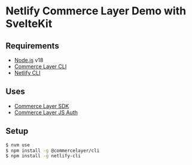 # Netlify Commerce Layer Demo with SvelteKit

## Requirements

-   [Node.js](https://docs.netlify.com/cli/get-started/) v18
-   [Commerce Layer CLI](https://github.com/commercelayer/commercelayer-cli)
-   [Netlify CLI](https://docs.netlify.com/cli/get-started/)

## Uses

-   [Commerce Layer SDK](https://github.com/commercelayer/commercelayer-sdk)
-   [Commerce Layer JS Auth](https://github.com/commercelayer/commercelayer-js-auth)

## Setup

```bash
$ nvm use
$ npm install -g @commercelayer/cli
$ npm install -g netlify-cli
```
